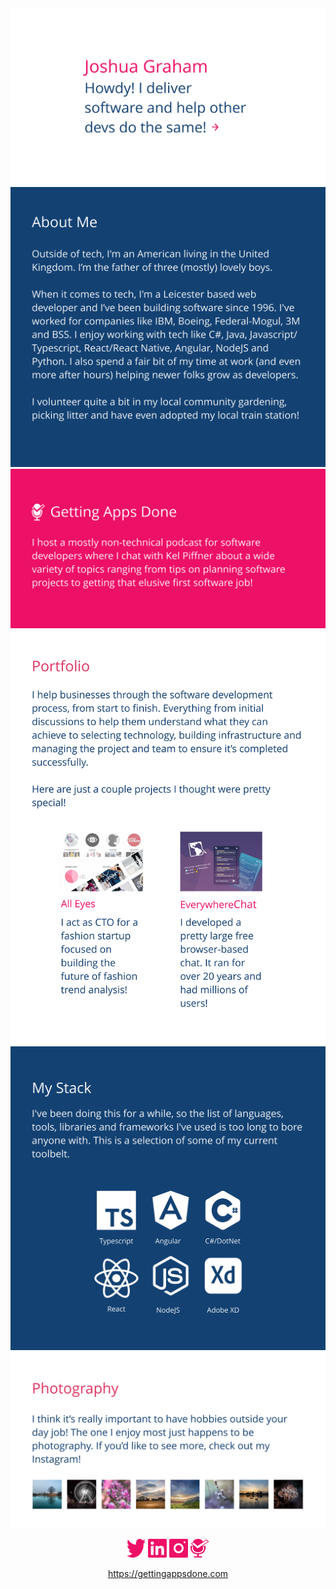 <img src="https://github.com/jgrahamuk/jgrahamuk/blob/main/header.svg" alt="Howdy! I deliver software and help other devs do the same!">
<img src="https://github.com/jgrahamuk/jgrahamuk/blob/main/aboutme.svg" alt="Outside of tech, I'm an American living in the United Kingdom. I’m the father of three (mostly) lovely boys. When it comes to tech, I'm a Leicester based web developer and I’ve been building software since 1996. I've worked for companies like IBM, Boeing, Federal-Mogul, 3M and BSS. I enjoy working with tech like C#, Java, Javascript/Typescript, React/React Native, Angular, NodeJS and Python. I also spend a fair bit of my time at work (and even more after hours) helping newer folks grow as developers. I volunteer quite a bit in my local community gardening, picking litter and have even adopted my local train station!">
<img src="https://github.com/jgrahamuk/jgrahamuk/blob/main/gettingappsdone.svg" alt="I host a mostly non-technical podcast for software developers, called Getting Apps Done, where I chat with Kel Piffner about a wide variety of topics ranging from tips on planning software projects to getting that elusive first software job!">
<img src="https://github.com/jgrahamuk/jgrahamuk/blob/main/portfolio.svg" alt="I help businesses through the software development process, from start to finish. Everything from initial discussions to help them understand what they can achieve to selecting technology, building infrastructure and managing the project and team to ensure it’s completed successfully. Here are just a couple projects I thought were pretty special! All Eyes a fashion startup and Everywhere Chat a browser based chat">
<img src="https://github.com/jgrahamuk/jgrahamuk/blob/main/mystack.svg" alt="I've been doing this for a while, so the list of languages, tools, libraries and frameworks I've used is too long to bore anyone with. This is a selection of some of my current toolbelt. Typescript, Angular, C# and dot net, React, Node JS and Adobe XD">
<img src="https://github.com/jgrahamuk/jgrahamuk/blob/main/photography.svg" alt="I think it’s really important to have hobbies outside your day job! The one I enjoy most just happens to be photography. If you’d like to see more, check out my Instagram!">

<p align="center">
<a href="https://twitter.com/jngrahamuk"><img src="https://github.com/jgrahamuk/jgrahamuk/blob/main/twitter.svg" alt="Joshua's Twitter" height="30" width="30"></a>
<a href="https://www.linkedin.com/in/jngraham/"><img src="https://github.com/jgrahamuk/jgrahamuk/blob/main/linkedin.svg" alt="Joshua's LinkedIn" height="30" width="30"></a>
<a href="https://www.instagram.com/anamericaninuk/"><img src="https://github.com/jgrahamuk/jgrahamuk/blob/main/instagram.svg" alt="Joshua's Instagram" height="30" width="30"></a>
<a href="https://gettingappsdone.com/"><img src="https://github.com/jgrahamuk/jgrahamuk/blob/main/gettingappsdonelogo.svg" alt="Getting Apps Done Link" height="30" width="30"></a>
</p>

<p align="center">
<a href="https://gettingappsdone.com/">https://gettingappsdone.com</a>
</p>
